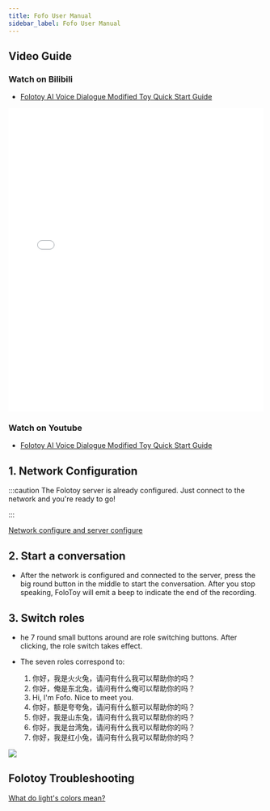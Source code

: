 ```yaml
---
title: Fofo User Manual
sidebar_label: Fofo User Manual
---
```


## Video Guide

### Watch on Bilibili

- [Folotoy AI Voice Dialogue Modified Toy Quick Start Guide](https://www.bilibili.com/video/BV12z4y1N7ne)

<iframe
  width="100%"
  height="600"
  src="//player.bilibili.com/player.html?aid=282570656&bvid=BV1Hc41117my&cid=1376386243&p=1"
  scrolling="no"
  border="0"
  frameBorder="no"
  framespacing="0"
   allowFullScreen={true}
>
  {" "}
</iframe>

### Watch on Youtube

- [Folotoy AI Voice Dialogue Modified Toy Quick Start Guide](https://www.youtube.com/watch?v=oXxzM-v_f30)

## 1. Network Configuration

:::caution
The Folotoy server is already configured. Just connect to the network and you're ready to go!

:::

[Network configure and server configure](./wifi-connect.md)


<!-- ### 1. 打开玩具背面的开关以供电。耳朵处于蓝色闪烁的灯光表示玩具已进入配对模式。如果没有自动进入配对模式，参考“常见问题-火火兔如何进入配对模式”

### 2. 连接到玩具的热点 -->


## 2. Start a conversation

- After the network is configured and connected to the server, press the big round button in the middle to start the conversation. After you stop speaking, FoloToy will emit a beep to indicate the end of the recording.

## 3. Switch roles

- he 7 round small buttons around are role switching buttons. After clicking, the role switch takes effect.

- The seven roles correspond to:

  1. 你好，我是火火兔，请问有什么我可以帮助你的吗？
  2. 你好，俺是东北兔，请问有什么俺可以帮助你的吗？
  3. Hi, I'm Fofo. Nice to meet you.
  4. 你好，额是夸夸兔，请问有什么额可以帮助你的吗？
  5. 你好，我是山东兔，请问有什么我可以帮助你的吗？
  6. 你好，我是台湾兔，请问有什么我可以帮助你的吗？
  7. 你好，我是红小兔，请问有什么我可以帮助你的吗？

<img src="https://github.com/FoloToy/folotoy-doc/assets/41461127/9ab22432-da85-4763-a8d3-4fe74e3265e5" />



## Folotoy Troubleshooting

[What do light's colors mean?](../faq.md#what-do-lights-colors-mean)

